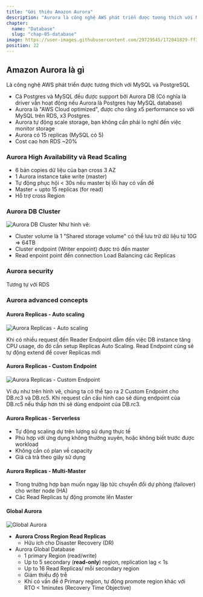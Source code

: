 ```yaml
---
title: "Gới thiệu Amazon Aurora"
description: "Aurora là công nghệ AWS phát triển được tương thích với MySQL và PostgreSQL"
chapter:
  name: "Database"
  slug: "chap-05-database"
image: https://user-images.githubusercontent.com/29729545/172041829-ff34741c-82fc-4ffd-88b6-3f98b2ef4787.png
position: 22
---
```


## Amazon Aurora là gì

Là công nghệ AWS phát triển được tương thích với MySQL và PostgreSQL

- Cả Postgres và MySQL đều được support bởi Aurora DB (Có nghĩa là driver vẫn hoạt động nếu Aurora là Postgres hay MySQL database)
- Aurora là "AWS Cloud optimized", được cho rằng x5 performance so với MySQL trên RDS, x3 Postgres
- Aurora tự động scale storage, bạn không cần phải lo nghĩ đến việc monitor storage
- Aurora có 15 replicas (MySQL có 5)
- Cost cao hơn RDS ~20%

### Aurora High Availability và Read Scaling

- 6 bản copies dữ liệu của bạn cross 3 AZ
- 1 Aurora instance take write (master)
- Tự động phục hội < 30s nếu master bị lỗi hay có vấn đề
- Master + upto 15 replicas (for read)
- Hỗ trợ cross Region

### Aurora DB Cluster

![Aurora DB Cluster](https://user-images.githubusercontent.com/29729545/172041829-ff34741c-82fc-4ffd-88b6-3f98b2ef4787.png) Như hình vẽ:

- Cluster volume là 1 "Shared storage volume" có thể lưu trữ dữ liệu từ 10G => 64TB
- Cluster endpoint (Writer enpoint) được trỏ đến master
- Read enpoint point đến connection Load Balancing các Replicas

### Aurora security

Tương tự với RDS

### Aurora advanced concepts

#### Aurora Replicas - Auto scaling

![Aurora Replicas - Auto scaling](https://user-images.githubusercontent.com/29729545/172041975-4329a3f0-b18a-424c-bc56-3f00a1d00791.png)

Khi có nhiều request đến Reader Endpoint dẫm đến việc DB instance tăng CPU usage, do đó cần setup Replicas Auto Scaling. Read Endpoint cũng sẽ tự động extend để cover Replicas mới

#### Aurora Replicas - Custom Endpoint

![Aurora Replicas - Custom Endpoint](https://user-images.githubusercontent.com/29729545/172041992-822ef411-f834-4987-8e93-fc7a540f67bd.png)

Ví dụ như trên hình vẽ, chúng ta có thể tạo ra 2 Custom Endpoint cho DB.rc3 và DB.rc5. Khi request cần cấu hình cao sẽ dùng endpoint của DB.rc5 nếu thấp hơn thì sẽ dùng endpoint của DB.rc3.

#### Aurora Replicas - Serverless

- Tự động scaling dự trên lượng sử dụng thực tế
- Phù hợp với ứng dụng không thường xuyên, hoặc không biết trước được workload
- Không cần có plan về capacity
- Giá cả trả theo giây sử dụng

#### Aurora Replicas - Multi-Master

- Trong trường hợp bạn muốn ngay lập tức chuyển đổi dự phòng (failover) cho writer node (HA)
- Các Read Replicas tự động promote lên Master

#### Global Aurora

![Global Aurora](https://docs.aws.amazon.com/AmazonRDS/latest/AuroraUserGuide/images/aurora-global-databases-conceptual-illo.png)

- **Aurora Cross Region Read Replicas**
  - Hữu ích cho Disaster Recovery (DR)
- Aurora Global Database
  - 1 primary Region (read/write)
  - Up to 5 secondary (**read-only**) region, replication lag < 1s
  - Up to 16 Read Replicas/ mỗi secondary region
  - Giảm thiểu độ trễ
  - Khi có vấn đề ở Primary region, tự động promote region khác với RTO < 1minutes (Recovery Time Objective)
